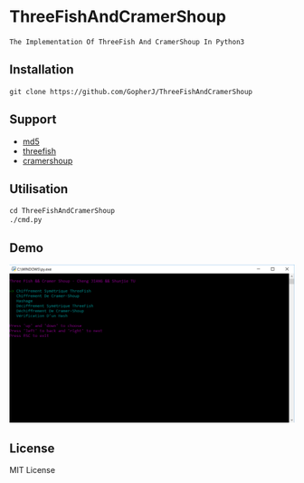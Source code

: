 # ThreeFishAndCramerShoup
```
The Implementation Of ThreeFish And CramerShoup In Python3
```

## Installation
```
git clone https://github.com/GopherJ/ThreeFishAndCramerShoup
```

## Support
- [md5](https://github.com/GopherJ/ThreeFishAndCramerShoup/blob/master/md5.py)
- [threefish](https://github.com/GopherJ/ThreeFishAndCramerShoup/blob/master/fish.py)
- [cramershoup](https://github.com/GopherJ/ThreeFishAndCramerShoup/blob/master/cramer.py)

## Utilisation
```
cd ThreeFishAndCramerShoup
./cmd.py
```

## Demo
![](./image/demo.PNG)

## License
MIT License
